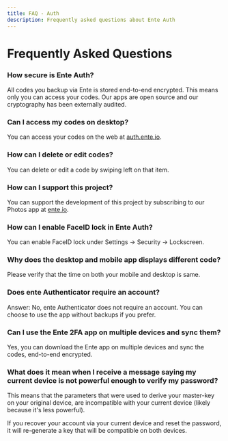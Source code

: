 ```yaml
---
title: FAQ - Auth
description: Frequently asked questions about Ente Auth
---
```


# Frequently Asked Questions

### How secure is Ente Auth?

All codes you backup via Ente is stored end-to-end encrypted. This means only
you can access your codes. Our apps are open source and our cryptography has
been externally audited.

### Can I access my codes on desktop?

You can access your codes on the web at [auth.ente.io](https://auth.ente.io).

### How can I delete or edit codes?

You can delete or edit a code by swiping left on that item.

### How can I support this project?

You can support the development of this project by subscribing to our Photos app
at [ente.io](https://ente.io).

### How can I enable FaceID lock in Ente Auth?

You can enable FaceID lock under Settings → Security → Lockscreen.

### Why does the desktop and mobile app displays different code?

Please verify that the time on both your mobile and desktop is same.

### Does ente Authenticator require an account?

Answer: No, ente Authenticator does not require an account. You can choose to
use the app without backups if you prefer.

### Can I use the Ente 2FA app on multiple devices and sync them?

Yes, you can download the Ente app on multiple devices and sync the codes,
end-to-end encrypted.

### What does it mean when I receive a message saying my current device is not powerful enough to verify my password?

This means that the parameters that were used to derive your master-key on your
original device, are incompatible with your current device (likely because it's
less powerful).

If you recover your account via your current device and reset the password, it
will re-generate a key that will be compatible on both devices.
